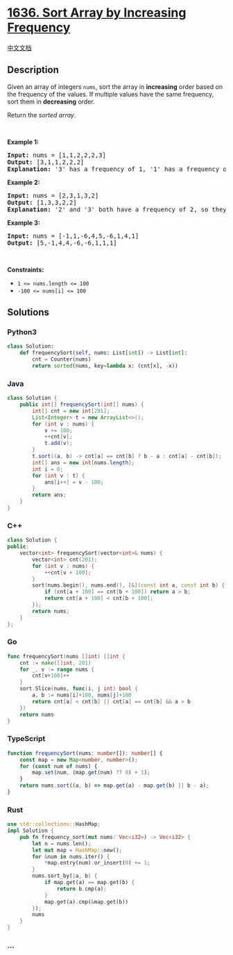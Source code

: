 # [1636. Sort Array by Increasing Frequency](https://leetcode.com/problems/sort-array-by-increasing-frequency)

[中文文档](/solution/1600-1699/1636.Sort%20Array%20by%20Increasing%20Frequency/README.md)

## Description

<p>Given an array of integers <code>nums</code>, sort the array in <strong>increasing</strong> order based on the frequency of the values. If multiple values have the same frequency, sort them in <strong>decreasing</strong> order.</p>

<p>Return the <em>sorted array</em>.</p>

<p>&nbsp;</p>
<p><strong class="example">Example 1:</strong></p>

<pre>
<strong>Input:</strong> nums = [1,1,2,2,2,3]
<strong>Output:</strong> [3,1,1,2,2,2]
<strong>Explanation:</strong> &#39;3&#39; has a frequency of 1, &#39;1&#39; has a frequency of 2, and &#39;2&#39; has a frequency of 3.
</pre>

<p><strong class="example">Example 2:</strong></p>

<pre>
<strong>Input:</strong> nums = [2,3,1,3,2]
<strong>Output:</strong> [1,3,3,2,2]
<strong>Explanation:</strong> &#39;2&#39; and &#39;3&#39; both have a frequency of 2, so they are sorted in decreasing order.
</pre>

<p><strong class="example">Example 3:</strong></p>

<pre>
<strong>Input:</strong> nums = [-1,1,-6,4,5,-6,1,4,1]
<strong>Output:</strong> [5,-1,4,4,-6,-6,1,1,1]</pre>

<p>&nbsp;</p>
<p><strong>Constraints:</strong></p>

<ul>
	<li><code>1 &lt;= nums.length &lt;= 100</code></li>
	<li><code>-100 &lt;= nums[i] &lt;= 100</code></li>
</ul>

## Solutions

<!-- tabs:start -->

### **Python3**

```python
class Solution:
    def frequencySort(self, nums: List[int]) -> List[int]:
        cnt = Counter(nums)
        return sorted(nums, key=lambda x: (cnt[x], -x))
```

### **Java**

```java
class Solution {
    public int[] frequencySort(int[] nums) {
        int[] cnt = new int[201];
        List<Integer> t = new ArrayList<>();
        for (int v : nums) {
            v += 100;
            ++cnt[v];
            t.add(v);
        }
        t.sort((a, b) -> cnt[a] == cnt[b] ? b - a : cnt[a] - cnt[b]);
        int[] ans = new int[nums.length];
        int i = 0;
        for (int v : t) {
            ans[i++] = v - 100;
        }
        return ans;
    }
}
```

### **C++**

```cpp
class Solution {
public:
    vector<int> frequencySort(vector<int>& nums) {
        vector<int> cnt(201);
        for (int v : nums) {
            ++cnt[v + 100];
        }
        sort(nums.begin(), nums.end(), [&](const int a, const int b) {
            if (cnt[a + 100] == cnt[b + 100]) return a > b;
            return cnt[a + 100] < cnt[b + 100];
        });
        return nums;
    }
};
```

### **Go**

```go
func frequencySort(nums []int) []int {
	cnt := make([]int, 201)
	for _, v := range nums {
		cnt[v+100]++
	}
	sort.Slice(nums, func(i, j int) bool {
		a, b := nums[i]+100, nums[j]+100
		return cnt[a] < cnt[b] || cnt[a] == cnt[b] && a > b
	})
	return nums
}
```

### **TypeScript**

```ts
function frequencySort(nums: number[]): number[] {
    const map = new Map<number, number>();
    for (const num of nums) {
        map.set(num, (map.get(num) ?? 0) + 1);
    }
    return nums.sort((a, b) => map.get(a) - map.get(b) || b - a);
}
```

### **Rust**

```rust
use std::collections::HashMap;
impl Solution {
    pub fn frequency_sort(mut nums: Vec<i32>) -> Vec<i32> {
        let n = nums.len();
        let mut map = HashMap::new();
        for &num in nums.iter() {
            *map.entry(num).or_insert(0) += 1;
        }
        nums.sort_by(|a, b| {
            if map.get(a) == map.get(b) {
                return b.cmp(a);
            }
            map.get(a).cmp(&map.get(b))
        });
        nums
    }
}
```

### **...**

```

```

<!-- tabs:end -->
